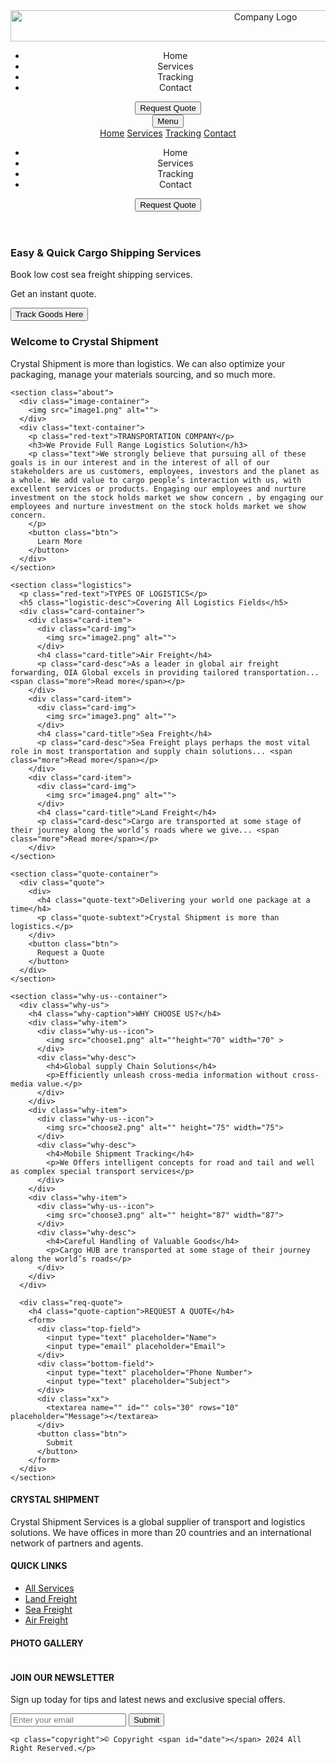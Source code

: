 <!DOCTYPE html>
<html lang="en">
<head>
  <meta charset="UTF-8">
  <meta name="viewport" content="width=device-width, initial-scale=1.0">
  <link rel="stylesheet" href="style.css">
  <title>Document</title>
</head>
<body>
  <header>
    <nav>
      <img class="logo" src="logo.png" alt="Company Logo" height="50" width="800"> 
      <ul class="hidden">
        <li>Home</li>
        <li>Services</li>
        <li>Tracking</li>
        <li>Contact</li>
      </ul>
      <button class="btn hidden">
        Request Quote
      </button>
       <div class="dropdown"> 
        <button>Menu</button> 
        <div class="dropdown-options"> 
            <a href="#">Home</a> 
            <a href="#">Services</a> 
            <a href="#">Tracking</a> 
             <a href="#">Contact</a>
             </div>
    </nav>
    <div id="mobile-nav" class="mobile-nav">
      <ul>
        <li>Home</li>
        <li>Services</li>
        <li>Tracking</li>
        <li>Contact</li>
      </ul>
      <button class="btn">
        Request Quote
      </button>
    </div>
  </header>
  <main>
    <section class="hero">
      <div class="hero-sub">
        <h3>Easy & Quick Cargo Shipping Services</h3>
        <p>Book low cost sea freight shipping services.</p>
        <p>Get an instant quote.</p>
        <button class="btn">
          Track Goods Here
        </button>
      </div>
    </section>
    <section class="intro">
      <h3>Welcome to Crystal Shipment</h3>
      <div class="underline"></div>
      <p>Crystal Shipment is more than logistics. We can also optimize your packaging, manage your materials sourcing, and so much more.</p>
      <p></p>
    </section>

    <section class="about">
      <div class="image-container">
        <img src="image1.png" alt="">
      </div>
      <div class="text-container">
        <p class="red-text">TRANSPORTATION COMPANY</p>
        <h3>We Provide Full Range Logistics Solution</h3>
        <p class="text">We strongly believe that pursuing all of these goals is in our interest and in the interest of all of our stakeholders are us customers, employees, investors and the planet as a whole. We add value to cargo people’s interaction with us, with excellent services or products. Engaging our employees and nurture investment on the stock holds market we show concern , by engaging our employees and nurture investment on the stock holds market we show concern.
        </p>
        <button class="btn">
          Learn More
        </button>
      </div>
    </section>

    <section class="logistics">
      <p class="red-text">TYPES OF LOGISTICS</p>
      <h5 class="logistic-desc">Covering All Logistics Fields</h5>
      <div class="card-container">
        <div class="card-item">
          <div class="card-img">
            <img src="image2.png" alt="">
          </div>
          <h4 class="card-title">Air Freight</h4>
          <p class="card-desc">As a leader in global air freight forwarding, OIA Global excels in providing tailored transportation... <span class="more">Read more</span></p>
        </div>
        <div class="card-item">
          <div class="card-img">
            <img src="image3.png" alt="">
          </div>
          <h4 class="card-title">Sea Freight</h4>
          <p class="card-desc">Sea Freight plays perhaps the most vital role in most transportation and supply chain solutions... <span class="more">Read more</span></p>
        </div>
        <div class="card-item">
          <div class="card-img">
            <img src="image4.png" alt="">
          </div>
          <h4 class="card-title">Land Freight</h4>
          <p class="card-desc">Cargo are transported at some stage of their journey along the world’s roads where we give... <span class="more">Read more</span></p>
        </div>
    </section>

    <section class="quote-container">
      <div class="quote">
        <div>
          <h4 class="quote-text">Delivering your world one package at a time</h4>
          <p class="quote-subtext">Crystal Shipment is more than logistics.</p>
        </div>
        <button class="btn">
          Request a Quote
        </button>
      </div>
    </section>

    <section class="why-us--container">
      <div class="why-us">
        <h4 class="why-caption">WHY CHOOSE US?</h4>
        <div class="why-item">
          <div class="why-us--icon">
            <img src="choose1.png" alt=""height="70" width="70" >
          </div>
          <div class="why-desc">
            <h4>Global supply Chain Solutions</h4>
            <p>Efficiently unleash cross-media information without cross-media value.</p>
          </div>
        </div>
        <div class="why-item">
          <div class="why-us--icon">
            <img src="choose2.png" alt="" height="75" width="75">
          </div>
          <div class="why-desc">
            <h4>Mobile Shipment Tracking</h4>
            <p>We Offers intelligent concepts for road and tail and well as complex special transport services</p>
          </div>
        </div>
        <div class="why-item">
          <div class="why-us--icon">
            <img src="choose3.png" alt="" height="87" width="87">
          </div>
          <div class="why-desc">
            <h4>Careful Handling of Valuable Goods</h4>
            <p>Cargo HUB are transported at some stage of their journey along the world’s roads</p>
          </div>
        </div>
      </div>

      <div class="req-quote">
        <h4 class="quote-caption">REQUEST A QUOTE</h4>
        <form>
          <div class="top-field">
            <input type="text" placeholder="Name">
            <input type="email" placeholder="Email">
          </div>
          <div class="bottom-field">
            <input type="text" placeholder="Phone Number">
            <input type="text" placeholder="Subject">
          </div>
          <div class="xx">
            <textarea name="" id="" cols="30" rows="10" placeholder="Message"></textarea>
          </div>
          <button class="btn">
            Submit
          </button>
        </form>
      </div>
    </section>
  </main>

  <footer>
    <div class="footer-wrapper">
      <div class="shipment">
        <h4>CRYSTAL SHIPMENT</h4>
        <p>Crystal Shipment Services is a global supplier of transport and logistics solutions. We have offices in more than 20 countries and an international network of partners and agents.</p>
      </div>
      <div class="footer-links">
        <h4>QUICK LINKS</h4>
        <ul>
          <li class="link"><a href="">All Services</a></li>
          <li class="link"><a href="">Land Freight</a></li>
          <li class="link"><a href="">Sea Freight</a></li>
          <li class="link"><a href="">Air Freight</a></li>
        </ul>
      </div>
      <div>
        <h4>PHOTO GALLERY</h4>
        <div class="gallery">
          <div class="gallery-item">
            <img src="gimage1.png" alt="">
          </div>
          <div class="gallery-item">
            <img src="gimage2.png" alt="">
          </div>
          <div class="gallery-item">
            <img src="gimage3.png" alt="">
          </div>
          <div class="gallery-item">
            <img src="gimage4.png" alt="">
          </div>
        </div>
      </div>
      <div>
        <h4>JOIN OUR NEWSLETTER</h4>
        <p class="news-desc">Sign up today for tips and latest news and exclusive special offers.</p>
        <form class="footer-form" action="">
          <input type="email" placeholder="Enter your email">
          <button class="btn">
            Submit
          </button>
        </form>
      </div>
    </div>

    <p class="copyright">© Copyright <span id="date"></span> 2024 All Right Reserved.</p>
  </footer>
  <script src="./js/script.js"></script>
</body>
</html>
